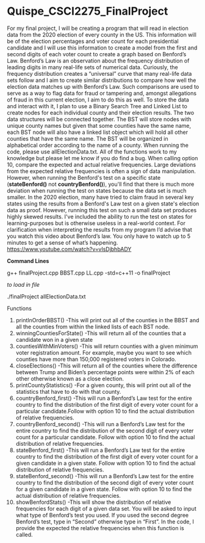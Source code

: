 # Quispe_CSCI2275_FinalProject
For my final project, I will be creating a program that will read in election data from the 2020 election of every county in the US. This information will be of the election percentages and voter count for each presidential candidate and I will use this information to create a model from the first and second digits of each voter count to create a graph based on Benford’s Law. Benford’s Law is an observation about the frequency distribution of leading digits in many real-life sets of numerical data. Curiously, the frequency distribution creates a “universal” curve that many real-life data sets follow and I aim to create similar distributions to compare how well the election data matches up with Benford’s Law. Such comparisons are used to serve as a way to flag data for fraud or tampering and, amongst allegations of fraud in this current election, I aim to do this as well.
	To store the data and interact with it, I plan to use a Binary Search Tree and Linked List to create nodes for each individual county and their election results. The two data structures will be connected together. The BST will store nodes with unique county names but given that some counties have the same name, each BST node will also have a linked list object which will hold all other counties that have the same name. The BST will be organized in alphabetical order according to the name of a county.
When running the code, please use allElectionData.txt. All of the functions work to my knowledge but please let me know if you do find a bug. When calling option 10, compare the expected and actual relative frequencies. Large deviations from the expected relative frequencies is often a sign of data manipulation. However, when running the Benford's test on a specific state (**stateBenford()** not **countryBenford()**), you'll find that there is much more deviation when running the test on states because the data set is much smaller. In the 2020 election, many have tried to claim fraud in several key states using the results from a Benford's Law test on a given state's election data as proof. However, running this test on such a small data set produces highly skewed results. I've included the ability to run the test on states for learning-purposes but is otherwise useless in a real-world context.
For clarification when interpreting the results from my program I’d advise that you watch this video about Benford’s law. You only have to watch up to 5 minutes to get a sense of what’s happening. 
https://www.youtube.com/watch?v=vIsDjbhbADY

**Command Lines**

g++ finalProject.cpp BBST.cpp LL.cpp -std=c++11 -o finalProject

*to load in file*

./finalProject allElectionData.txt

Functions
1. printInOrderBBST()
     -This will print out all of the counties in the BBST and all the counties from within the linked lists of each BST node.
2. winningCountiesForState()
     -This will return all of the counties that a candidate won in a given state
3. countiesWithMinVoters()
     -This will return counties with a given minimum voter registration amount. For example, maybe you want to see which counties have more than 150,000 registered voters in Colorado.
4. closeElections()
     -This will return all of the counties where the difference between Trump and Biden’s percentage points were within 2% of each other otherwise known as a close election.
5. printCountyStatistics()
     -For a given county, this will print out all of the statistics that have to do with that county.
6. countryBenford_first()
     -This will run a Benford’s Law test for the entire country to find the distribution of the first digit of every voter count for a particular candidate.Follow with option 10 to find the actual distribution of relative frequencies.
7. countryBenford_second()
     -This will run a Benford’s Law test for the entire country to find the distribution of the second digit of every voter count for a particular candidate. Follow with option 10 to find the actual distribution of relative frequencies.
8. stateBenford_first()
     -This will run a Benford’s Law test for the entire country to find the distribution of the first digit of every voter count for a given candidate in a given state. Follow with option 10 to find the actual distribution of relative frequencies.
9. stateBenford_second()
     -This will run a Benford’s Law test for the entire country to find the distribution of the second digit of every voter count for a given candidate in a given state. Follow with option 10 to find the actual distribution of relative frequencies.
10. showBenfordStats()
     -This will show the distribution of relative frequencies for each digit of a given data set. You will be asked to input what type of Benford’s test you used. If you used the second degree Benford’s test, type in “Second” otherwise type in “First”. In the code, I provide the expected the relative frequencies when this function is called.
